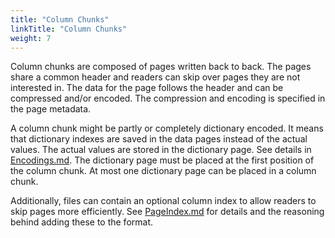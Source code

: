 ```yaml
---
title: "Column Chunks"
linkTitle: "Column Chunks"
weight: 7
---
```

Column chunks are composed of pages written back to back.  The pages share a common
header and readers can skip over pages they are not interested in.  The data for the
page follows the header and can be compressed and/or encoded.  The compression and
encoding is specified in the page metadata.

A column chunk might be partly or completely dictionary encoded. It means that
dictionary indexes are saved in the data pages instead of the actual values. The
actual values are stored in the dictionary page. See details in
[Encodings.md](https://github.com/apache/parquet-format/blob/master/Encodings.md#dictionary-encoding-plain_dictionary--2-and-rle_dictionary--8).
The dictionary page must be placed at the first position of the column chunk. At
most one dictionary page can be placed in a column chunk.

Additionally, files can contain an optional column index to allow readers to
skip pages more efficiently. See [PageIndex.md](PageIndex.md) for details and
the reasoning behind adding these to the format.
